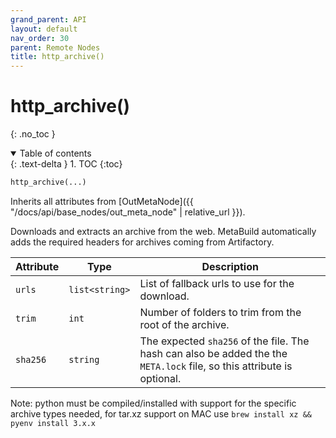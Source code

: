 ```yaml
---
grand_parent: API
layout: default
nav_order: 30
parent: Remote Nodes
title: http_archive()
---
```


# http_archive()
{: .no_toc }


<details open markdown="block">
  <summary>
    Table of contents
  </summary>
  {: .text-delta }
1. TOC
{:toc}
</details>




```python
http_archive(...)
```

Inherits all attributes from [OutMetaNode]({{ "/docs/api/base_nodes/out_meta_node" | relative_url }}).

Downloads and extracts an archive from the web. MetaBuild automatically adds the required headers for archives coming from Artifactory.

| Attribute | Type | Description |
|-----------|------|-------------|
| `urls` | `list<string>` | List of fallback urls to use for the download. |
| `trim` | `int` | Number of folders to trim from the root of the archive. |
| `sha256` | `string` | The expected `sha256` of the file. The hash can also be added the the `META.lock` file, so this attribute is optional. |

Note: python must be compiled/installed with support for the specific archive types needed, for tar.xz support on MAC use
```brew install xz && pyenv install 3.x.x```
